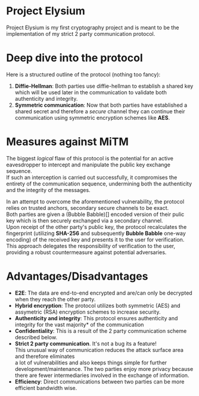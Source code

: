 # Project Elysium
Project Elysium is my first cryptography project and is meant to be the implementation of my strict 2 party communication protocol.

# Deep dive into the protocol
Here is a structured outline of the protocol (nothing too fancy):

1. **Diffie-Hellman**: Both parties use diffie-hellman to establish a shared key which will be used later in the communication to validate both authenticity and integrity. 
2. **Symmetric communication**: Now that both parties have established a shared secret and therefore a *secure* channel they can continue their communication using symmetric encryption schemes like **AES**.

# Measures against MiTM
The biggest *logical* flaw of this protocol is the potential for an active eavesdropper to intercept and manipulate the public key exchange sequence. <br>
If such an interception is carried out successfully, it compromises the entirety of the communication sequence, 
undermining both the authenticity and the integrity of the messages. <br>

In an attempt to overcome the aforementioned vulnerability, the protocol relies on trusted anchors, secondary secure channels to be exact. <br>
Both parties are given a (Bubble Babble)[] encoded version of their pulic key which is then securely exchanged via a secondary channel. <br>
Upon receipt of the other party's public key, the protocol recalculates the fingerprint (utilizing **SHA-256** and subsequently **Bubble Babble** one-way encoding) of the received key and presents it to the user for verification. <br>
This approach delegates the responsibility of verification to the user, providing a robust countermeasure against potential adversaries.
# Advantages/Disadvantages
- **E2E**: The data are end-to-end encrypted and are/can only be decrypted when they reach the other party.
- **Hybrid encryption**: The protocol utilizes both symmetric (AES) and assymetric (RSA) encryption schemes to increase security.
- **Authenticity and integrity**: This protocol ensures authenticity and integrity for the vast majority* of the communication
- **Confidentiality**: This is a result of the 2 party communication scheme described below.
- **Strict 2 party communication**. It's not a bug its a feature! <br>
This unusual way of communication reduces the attack surface area and therefore eliminates <br>
a lot of vulnerabilities and also keeps things simple for further development/maintenance.
The two parties enjoy more privacy because there are fewer intermediaries involved in the exchange of information.
- **Efficiency**: Direct communications between two parties can be more efficient bandwidth wise.